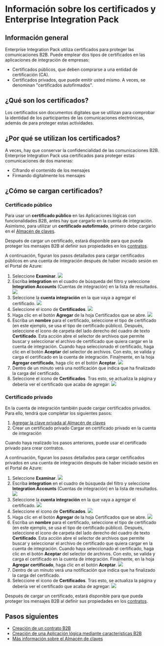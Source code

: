 <properties 
	pageTitle="Uso de certificados con Enterprise Integration Pack | Servicio de aplicaciones de Microsoft Azure" 
	description="Sepa cómo usar certificados con las Aplicaciones lógicas y Enterprise Integration Pack." 
	services="app-service\logic" 
	documentationCenter=".net,nodejs,java"
	authors="msftman" 
	manager="erikre" 
	editor="cgronlun"/>

<tags 
	ms.service="app-service-logic" 
	ms.workload="integration" 
	ms.tgt_pltfrm="na" 
	ms.devlang="na" 
	ms.topic="article" 
	ms.date="06/29/2016" 
	ms.author="deonhe"/>

# Información sobre los certificados y Enterprise Integration Pack

## Información general
Enterprise Integration Pack utiliza certificados para proteger las comunicaciones B2B. Puede emplear dos tipos de certificados en las aplicaciones de integración de empresas:
- Certificados públicos, que deben comprarse a una entidad de certificación (CA).
- Certificados privados, que puede emitir usted mismo. A veces, se denominan "certificados autofirmados".

## ¿Qué son los certificados?
Los certificados son documentos digitales que se utilizan para comprobar la identidad de los participantes de las comunicaciones electrónicas, además de para proteger estas actividades.

## ¿Por qué se utilizan los certificados?
A veces, hay que conservar la confidencialidad de las comunicaciones B2B. Enterprise Integration Pack usa certificados para proteger estas comunicaciones de dos maneras:
- Cifrando el contenido de los mensajes
- Firmando digitalmente los mensajes

## ¿Cómo se cargan certificados?

### Certificado público
Para usar un **certificado público** en las Aplicaciones lógicas con funcionalidades B2B, antes hay que cargarlo en la cuenta de integración. Asimismo, para utilizar un **certificado autofirmado**, primero debe cargarlo en el [Almacén de claves](../key-vault/key-vault-get-started.md "Información sobre el Almacén de claves").

Después de cargar un certificado, estará disponible para que pueda proteger los mensajes B2B al definir sus propiedades en los [contratos](./app-service-logic-enterprise-integration-agreements.md).

A continuación, figuran los pasos detallados para cargar certificados públicos en una cuenta de integración después de haber iniciado sesión en el Portal de Azure:
1. Seleccione **Examinar**. ![](./media/app-service-logic-enterprise-integration-overview/overview-1.png)
2. Escriba **integration** en el cuadro de búsqueda del filtro y seleccione **Integration Accounts** (Cuentas de integración) en la lista de resultados. ![](./media/app-service-logic-enterprise-integration-overview/overview-2.png)
3. Seleccione la **cuenta integración** en la que vaya a agregar el certificado. ![](./media/app-service-logic-enterprise-integration-overview/overview-3.png)
4.  Seleccione el icono de **Certificados**. ![](./media/app-service-logic-enterprise-integration-certificates/certificate-1.png)
5. Haga clic en el botón **Agregar** de la hoja Certificados que se abre. ![](./media/app-service-logic-enterprise-integration-certificates/certificate-2.png)
6. Escriba un **nombre** para el certificado, seleccione el tipo de certificado (en este ejemplo, se usa el tipo de certificado público). Después, seleccione el icono de carpeta del lado derecho del cuadro de texto **Certificado**. Esta acción abre el selector de archivos que permite buscar y seleccionar el archivo de certificado que quiera cargar en la cuenta de integración. Cuando haya seleccionado el certificado, haga clic en el botón **Aceptar** del selector de archivos. Con esto, se valida y carga el certificado en la cuenta de integración. Finalmente, en la hoja **Agregar certificado**, haga clic en el botón **Aceptar**. ![](./media/app-service-logic-enterprise-integration-certificates/certificate-3.png)
7. Dentro de un minuto verá una notificación que indica que ha finalizado la carga del certificado.
8. Seleccione el icono de **Certificados**. Tras esto, se actualiza la página y debería ver el certificado que acaba de agregar: ![](./media/app-service-logic-enterprise-integration-certificates/certificate-4.png)

### Certificado privado
En la cuenta de integración también puede cargar certificados privados. Para ello, tendrá que completar los siguientes pasos:
1. [Agregar la clave privada al Almacén de claves](../key-vault/key-vault-get-started.md "Información sobre el Almacén de claves")
2. Crear un certificado privado Cargar en certificado privado en la cuenta de integración

Cuando haya realizado los pasos anteriores, puede usar el certificado privado para crear contratos.

A continuación, figuran los pasos detallados para cargar certificados privados en una cuenta de integración después de haber iniciado sesión en el Portal de Azure:
1. Seleccione **Examinar**. ![](./media/app-service-logic-enterprise-integration-overview/overview-1.png)
2. Escriba **integration** en el cuadro de búsqueda del filtro y seleccione **Integration Accounts** (Cuentas de integración) en la lista de resultados. ![](./media/app-service-logic-enterprise-integration-overview/overview-2.png)
3. Seleccione la **cuenta integración** en la que vaya a agregar el certificado. ![](./media/app-service-logic-enterprise-integration-overview/overview-3.png)
4.  Seleccione el icono de **Certificados**. ![](./media/app-service-logic-enterprise-integration-certificates/certificate-1.png)
5. Haga clic en el botón **Agregar** de la hoja Certificados que se abre. ![](./media/app-service-logic-enterprise-integration-certificates/certificate-2.png)
6. Escriba un **nombre** para el certificado, seleccione el tipo de certificado (en este ejemplo, se usa el tipo de certificado público). Después, seleccione el icono de carpeta del lado derecho del cuadro de texto **Certificado**. Esta acción abre el selector de archivos que permite buscar y seleccionar el archivo de certificado que quiera cargar en la cuenta de integración. Cuando haya seleccionado el certificado, haga clic en el botón **Aceptar** del selector de archivos. Con esto, se valida y carga el certificado en la cuenta de integración. Finalmente, en la hoja **Agregar certificado**, haga clic en el botón **Aceptar**. ![](./media/app-service-logic-enterprise-integration-certificates/privatecertificate-1.png)
7. Dentro de un minuto verá una notificación que indica que ha finalizado la carga del certificado.
8. Seleccione el icono de **Certificados**. Tras esto, se actualiza la página y debería ver el certificado que acaba de agregar: ![](./media/app-service-logic-enterprise-integration-certificates/privatecertificate-2.png)

Después de cargar un certificado, estará disponible para que pueda proteger los mensajes B2B al definir sus propiedades en los [contratos](./app-service-logic-enterprise-integration-agreements.md).


## Pasos siguientes
- [Creación de un contrato B2B](./app-service-logic-enterprise-integration-agreements.md)
- [Creación de una Aplicación lógica mediante características B2B](./app-service-logic-enterprise-integration-b2b.md)
- [Más información sobre el Almacén de claves](../key-vault/key-vault-get-started.md "Información sobre el Almacén de claves")

<!---HONumber=AcomDC_0706_2016-->
